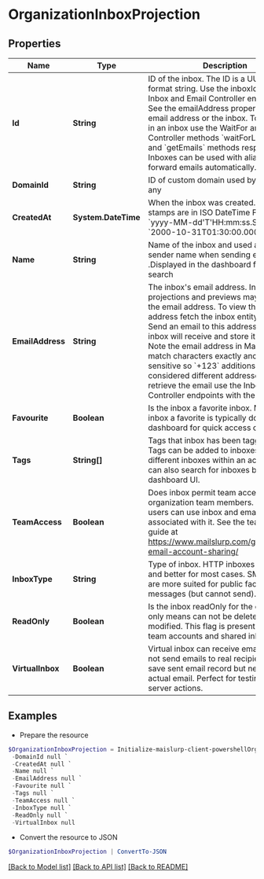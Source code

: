 # OrganizationInboxProjection
## Properties

Name | Type | Description | Notes
------------ | ------------- | ------------- | -------------
**Id** | **String** | ID of the inbox. The ID is a UUID-V4 format string. Use the inboxId for calls to Inbox and Email Controller endpoints. See the emailAddress property for the email address or the inbox. To get emails in an inbox use the WaitFor and Inbox Controller methods &#x60;waitForLatestEmail&#x60; and &#x60;getEmails&#x60; methods respectively. Inboxes can be used with aliases to forward emails automatically. | 
**DomainId** | **String** | ID of custom domain used by the inbox if any | [optional] 
**CreatedAt** | **System.DateTime** | When the inbox was created. Time stamps are in ISO DateTime Format &#x60;yyyy-MM-dd&#39;T&#39;HH:mm:ss.SSSXXX&#x60; e.g. &#x60;2000-10-31T01:30:00.000-05:00&#x60;. | 
**Name** | **String** | Name of the inbox and used as the sender name when sending emails .Displayed in the dashboard for easier search | [optional] 
**EmailAddress** | **String** | The inbox&#39;s email address. Inbox projections and previews may not include the email address. To view the email address fetch the inbox entity directly. Send an email to this address and the inbox will receive and store it for you. Note the email address in MailSlurp match characters exactly and are case sensitive so &#x60;+123&#x60; additions are considered different addresses. To retrieve the email use the Inbox and Email Controller endpoints with the inbox ID. | [optional] 
**Favourite** | **Boolean** | Is the inbox a favorite inbox. Make an inbox a favorite is typically done in the dashboard for quick access or filtering | 
**Tags** | **String[]** | Tags that inbox has been tagged with. Tags can be added to inboxes to group different inboxes within an account. You can also search for inboxes by tag in the dashboard UI. | [optional] 
**TeamAccess** | **Boolean** | Does inbox permit team access for organization team members. If so team users can use inbox and emails associated with it. See the team access guide at https://www.mailslurp.com/guides/team-email-account-sharing/ | 
**InboxType** | **String** | Type of inbox. HTTP inboxes are faster and better for most cases. SMTP inboxes are more suited for public facing inbound messages (but cannot send). | [optional] 
**ReadOnly** | **Boolean** | Is the inbox readOnly for the caller. Read only means can not be deleted or modified. This flag is present when using team accounts and shared inboxes. | 
**VirtualInbox** | **Boolean** | Virtual inbox can receive email but will not send emails to real recipients. Will save sent email record but never send an actual email. Perfect for testing mail server actions. | 

## Examples

- Prepare the resource
```powershell
$OrganizationInboxProjection = Initialize-maislurp-client-powershellOrganizationInboxProjection  -Id null `
 -DomainId null `
 -CreatedAt null `
 -Name null `
 -EmailAddress null `
 -Favourite null `
 -Tags null `
 -TeamAccess null `
 -InboxType null `
 -ReadOnly null `
 -VirtualInbox null
```

- Convert the resource to JSON
```powershell
$OrganizationInboxProjection | ConvertTo-JSON
```

[[Back to Model list]](../README#documentation-for-models) [[Back to API list]](../README#documentation-for-api-endpoints) [[Back to README]](../README)

